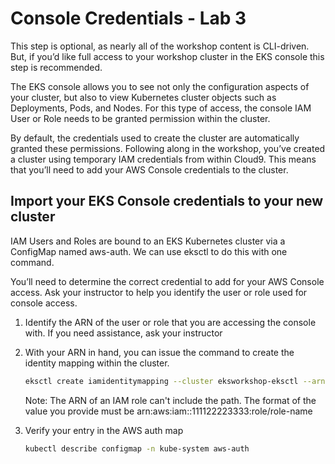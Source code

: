 # Console Credentials - Lab 3

This step is optional, as nearly all of the workshop content is CLI-driven. But, if you’d like full access to your workshop cluster in the EKS console this step is recommended.

The EKS console allows you to see not only the configuration aspects of your cluster, but also to view Kubernetes cluster objects such as Deployments, Pods, and Nodes. For this type of access, the console IAM User or Role needs to be granted permission within the cluster.

By default, the credentials used to create the cluster are automatically granted these permissions. Following along in the workshop, you’ve created a cluster using temporary IAM credentials from within Cloud9. This means that you’ll need to add your AWS Console credentials to the cluster.

## Import your EKS Console credentials to your new cluster

IAM Users and Roles are bound to an EKS Kubernetes cluster via a ConfigMap named aws-auth. We can use eksctl to do this with one command.

You’ll need to determine the correct credential to add for your AWS Console access. Ask your instructor to help you identify the user or role used for console access.

1. Identify the ARN of the user or role that you are accessing the console with. If you need assistance, ask your instructor

2. With your ARN in hand, you can issue the command to create the identity mapping within the cluster.

    ```bash
    eksctl create iamidentitymapping --cluster eksworkshop-eksctl --arn ${rolearn} --group system:masters --username admin
    ```
    Note: The ARN of an IAM role can't include the path. The format of the value you provide must be arn:aws:iam::111122223333:role/role-name

2. Verify your entry in the AWS auth map

    ```bash
    kubectl describe configmap -n kube-system aws-auth
    ```
